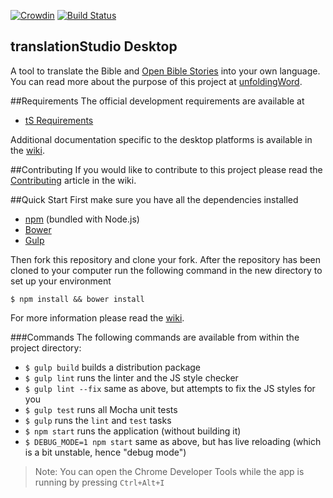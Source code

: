 [![Crowdin](https://d322cqt584bo4o.cloudfront.net/translation-studio/localized.png)](https://crowdin.com/project/translation-studio) [![Build Status](https://travis-ci.org/unfoldingWord-dev/ts-desktop.svg?branch=develop)](https://travis-ci.org/unfoldingWord-dev/ts-desktop)

translationStudio Desktop
--

A tool to translate the Bible and [Open Bible Stories](http://distantshores.org/openbiblestories) into your own language. You can read more about the purpose of this project at [unfoldingWord](https://unfoldingword.org/apps/#tS).

##Requirements
The official development requirements are available at
* [tS Requirements](https://github.com/unfoldingWord-dev/ts-requirements)

Additional documentation specific to the desktop platforms is available in the [wiki](https://github.com/unfoldingWord-dev/ts-desktop/wiki).

##Contributing
If you would like to contribute to this project please read the [Contributing](https://github.com/unfoldingWord-dev/ts-desktop/wiki/Contributing) article in the wiki.

##Quick Start
First make sure you have all the dependencies installed

* [npm](http://nodejs.org/) (bundled with Node.js)
* [Bower](http://bower.io/)
* [Gulp](http://gulpjs.com/)

Then fork this repository and clone your fork.
After the repository has been cloned to your computer run the following command in the new directory to set up your environment

    $ npm install && bower install

For more information please read the [wiki](https://github.com/unfoldingWord-dev/ts-desktop/wiki).

###Commands
The following commands are available from within the project directory:

* `$ gulp build` builds a distribution package
* `$ gulp lint` runs the linter and the JS style checker
* `$ gulp lint --fix` same as above, but attempts to fix the JS styles for you
* `$ gulp test` runs all Mocha unit tests
* `$ gulp` runs the `lint` and `test` tasks
* `$ npm start` runs the application (without building it)
* `$ DEBUG_MODE=1 npm start` same as above, but has live reloading (which is a bit unstable, hence "debug mode")

> Note: You can open the Chrome Developer Tools while the app is running by pressing `Ctrl+Alt+I`
